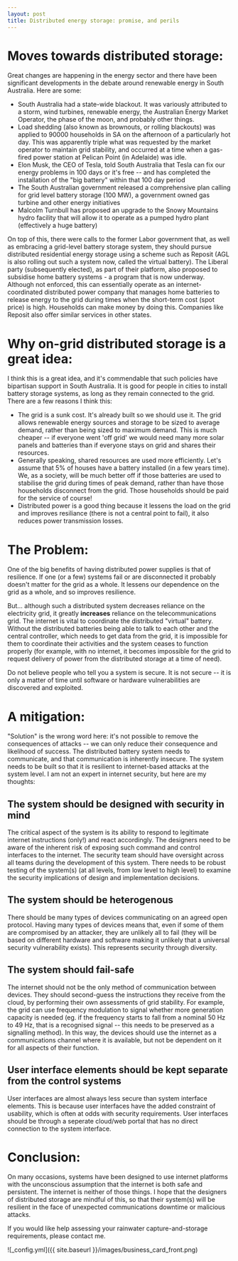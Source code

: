 ```yaml
---
layout: post
title: Distributed energy storage: promise, and perils 
---
```




Moves towards distributed storage:
==================================
Great changes are happening in the energy sector and there have been significant developments in the debate around renewable energy in South Australia. Here are some:
 * South Australia had a state-wide blackout. It was variously attributed to a storm, wind turbines, renewable energy, the Australian Energy Market Operator, the phase of the moon, and probably other things.
 * Load shedding (also known as brownouts, or rolling blackouts) was applied to 90000 households in SA on the afternoon of a particularly hot day. This was apparently triple what was requested by the market operator to maintain grid stability, and occurred at a time when a gas-fired power station at Pelican Point (in Adelaide) was idle.
 * Elon Musk, the CEO of Tesla, told South Australia that Tesla can fix our energy problems in 100 days or it's free -- and has completed the installation of the "big battery" within that 100 day period
 * The South Australian government released a comprehensive plan calling for grid level battery storage (100 MW), a government owned gas turbine and other energy initiatives
 * Malcolm Turnbull has proposed an upgrade to the Snowy Mountains hydro facility that will allow it to operate as a pumped hydro plant (effectively a huge battery)

On top of this, there were calls to the former Labor government that, as well as embracing a grid-level battery storage system, they should pursue distributed residential energy storage using a scheme such as Reposit (AGL is also rolling out such a system now, called the virtual battery). The Liberal party (subsequently elected), as part of their platform,  also proposed to subsidise home battery systems - a program that is now underway. Although not enforced, this can essentially operate as an internet-coordinated distributed power company that manages home batteries to release energy to the grid during times when the short-term cost (spot price) is high. Households can make money by doing this. Companies like Reposit also offer similar services in other states.

Why on-grid distributed storage is a great idea:
================================================
I think this is a great idea, and it's commendable that such policies have bipartisan support in South Australia. It is good for people in cities to install battery storage systems, as long as they remain connected to the grid. There are a few reasons I think this:
 * The grid is a sunk cost. It's already built so we should use it. The grid allows renewable energy sources and storage to be sized to average demand, rather than being sized to maximum demand. This is much cheaper -- if everyone went 'off grid' we would need many more solar panels and batteries than if everyone stays on grid and shares their resources.
 * Generally speaking, shared resources are used more efficiently. Let's assume that 5% of houses have a battery installed (in a few years time). We, as a society, will be much better off if those batteries are used to stabilise the grid during times of peak demand, rather than have those households disconnect from the grid. Those households should be paid for the service of course!
 * Distributed power is a good thing because it lessens the load on the grid and improves resiliance (there is not a central point to fail), it also reduces power transmission losses.

The Problem:
============
One of the big benefits of having distributed power supplies is that of resilience. If one (or a few) systems fail or are disconnected it probably doesn't matter for the grid as a whole. It lessens our dependence on the grid as a whole, and so improves resilience.

But... although such a distributed system  decreases reliance on the electricity grid, it greatly **increases** reliance on the telecommunications grid. The internet is vital to coordinate the distributed "virtual" battery. Without the distributed batteries being able to talk to each other and the central controller, which needs to get data from the grid, it is impossible for them to coordinate their activities and the system ceases to function properly (for example, with no internet, it becomes impossible for the grid to request delivery of power from the distributed storage at a time of need).

Do not believe people who tell you a system is secure. It is not secure -- it is only a matter of time until software or hardware vulnerabilities are discovered and exploited.

A mitigation:
=============
"Solution" is the wrong word here: it's not possible to remove the consequences of attacks -- we can only reduce their consequence and likelihood of success. The distributed battery system needs to communicate, and that communication is inherently insecure. The system needs to be built so that it is resilient to internet-based attacks at the system level. I am not an expert in internet security, but here are my thoughts:

## The system should be designed with security in mind 
The critical aspect of the system is its ability to respond to legitimate internet instructions (only!) and react accordingly. The designers need to be aware of the inherent risk of exposing such command and control interfaces to the internet. The security team should have oversight across all teams during the development of this system. There needs to be robust testing of the system(s) (at all levels, from low level to high level) to examine the security implications of design and implementation decisions.

## The system should be heterogenous
There should be many types of devices communicating on an agreed open protocol. Having many types of devices means that, even if some of them are compromised by an attacker, they are unlikely all to fail (they will be based on different hardware and software making it unlikely that a universal security vulnerability exists). This represents security through diversity.

## The system should fail-safe
The internet should not be the only method of communication between devices. They should second-guess the instructions they receive from the cloud, by performing their own assessments of grid stability. For example, the grid can use frequency modulation to signal whether more generation capacity is needed (eg. if the frequency starts to fall from a nominal 50 Hz to 49 Hz, that is a recognised signal -- this needs to be preserved as a signalling method). In this way, the devices should use the internet as a communications channel where it is available, but not be dependent on it for all aspects of their function.

## User interface elements should be kept separate from the control systems
User interfaces are almost always less secure than system interface elements. This is because user interfaces have the added constraint of usability, which is often at odds with security requirements. User interfaces should be through a seperate cloud/web portal that has no direct connection to the system interface.

Conclusion:
===========
On many occasions, systems have been designed to use internet platforms with the unconscious assumption that the internet is both safe and persistent. The internet is neither of those things. I hope that the designers of distributed storage are mindful of this, so that their system(s) will be resilient in the face of unexpected communications downtime or malicious attacks.

If you would like help assessing your rainwater capture-and-storage requirements, please contact me.

![_config.yml]({{ site.baseurl }}/images/business_card_front.png)

